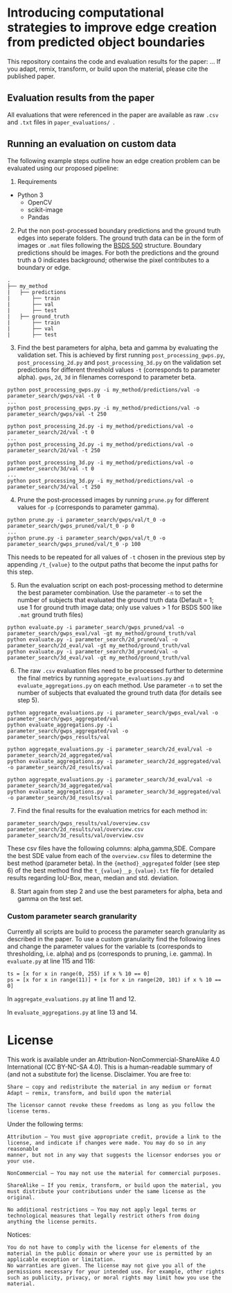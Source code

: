 # Introducing computational strategies to improve edge creation from predicted object boundaries

This repository contains the code and evaluation results for the paper: ...
If you adapt, remix, transform, or build upon the material, please cite the published paper.

## Evaluation results from the paper

All evaluations that were referenced in the paper are available as raw ```.csv``` and ```.txt``` files in ```paper_evaluations/ ```.

## Running an evaluation on custom data

The following example steps outline how an edge creation problem can be evaluated using our proposed pipeline:
1. Requirements
- Python 3
  - OpenCV
  - scikit-image
  - Pandas

2. Put the non post-processed boundary predictions and the ground truth edges into seperate folders. The ground truth data can be in the form of images or ```.mat``` files following the [BSDS 500](https://www2.eecs.berkeley.edu/Research/Projects/CS/vision/grouping/resources.html) structure. Boundary predictions should be images. For both the predictions and the ground truth a 0 indicates background; otherwise the pixel contributes to a boundary or edge.
```
.
├── my_method
|   ├── predictions
|       ├── train
|       ├── val
|       ├── test
|   ├── ground_truth
|       ├── train
|       ├── val
|       ├── test
```
3. Find the best parameters for alpha, beta and gamma by evaluating the validation set. This is achieved by first running ```post_processing_gwps.py```, ```post_processing_2d.py``` and ```post_processing_3d.py``` on the validation set predictions for different threshold values ```-t``` (corresponds to parameter alpha). 
```gwps```, ```2d```, ```3d``` in filenames correspond to parameter beta.
```
python post_processing_gwps.py -i my_method/predictions/val -o parameter_search/gwps/val -t 0
...
python post_processing_gwps.py -i my_method/predictions/val -o parameter_search/gwps/val -t 250

python post_processing_2d.py -i my_method/predictions/val -o parameter_search/2d/val -t 0
...
python post_processing_2d.py -i my_method/predictions/val -o parameter_search/2d/val -t 250

python post_processing_3d.py -i my_method/predictions/val -o parameter_search/3d/val -t 0
...
python post_processing_3d.py -i my_method/predictions/val -o parameter_search/3d/val -t 250
``` 

4. Prune the post-processed images by running ```prune.py``` for different values for ```-p``` (corresponds to parameter gamma).
``` 
python prune.py -i parameter_search/gwps/val/t_0 -o parameter_search/gwps_pruned/val/t_0 -p 0
...
python prune.py -i parameter_search/gwps/val/t_0 -o parameter_search/gwps_pruned/val/t_0 -p 100
``` 
This needs to be repeated for all values of ```-t``` chosen in the previous step by appending ```/t_{value}``` to the output paths that become the input paths for this step.

5. Run the evaluation script on each post-processing method to determine the best parameter combination. Use the parameter ```-n``` to set the number of subjects that evaluated the ground truth data (Default = 1; use 1 for ground truth image data; only use values > 1 for BSDS 500 like ```.mat``` ground truth files)
```
python evaluate.py -i parameter_search/gwps_pruned/val -o parameter_search/gwps_eval/val -gt my_method/ground_truth/val
python evaluate.py -i parameter_search/2d_pruned/val -o parameter_search/2d_eval/val -gt my_method/ground_truth/val
python evaluate.py -i parameter_search/3d_pruned/val -o parameter_search/3d_eval/val -gt my_method/ground_truth/val
```

6. The raw ```.csv``` evaluation files need to be processed further to determine the final metrics by running ```aggregate_evaluations.py``` and ```evaluate_aggregations.py``` on each method. Use parameter ```-n``` to set the number of subjects that evaluated the ground truth data (for details see step 5).
```
python aggregate_evaluations.py -i parameter_search/gwps_eval/val -o parameter_search/gwps_aggregated/val
python evaluate_aggregations.py -i parameter_search/gwps_aggregated/val -o parameter_search/gwps_results/val

python aggregate_evaluations.py -i parameter_search/2d_eval/val -o parameter_search/2d_aggregated/val
python evaluate_aggregations.py -i parameter_search/2d_aggregated/val -o parameter_search/2d_results/val

python aggregate_evaluations.py -i parameter_search/3d_eval/val -o parameter_search/3d_aggregated/val
python evaluate_aggregations.py -i parameter_search/3d_aggregated/val -o parameter_search/3d_results/val
```

7. Find the final results for the evaluation metrics for each method in:
```
parameter_search/gwps_results/val/overview.csv
parameter_search/2d_results/val/overview.csv
parameter_search/3d_results/val/overview.csv
```
These csv files have the following columns: alpha,gamma,SDE. Compare the best SDE value from each of the ```overview.csv``` files to determine the best method (parameter beta). In the ```{method}_aggregated``` folder (see step 6) of the best method find the ```t_{value}__p_{value}.txt``` file for detailed results regarding IoU-Box, mean, median and std. deviation.

8. Start again from step 2 and use the best parameters for alpha, beta and gamma on the test set.

### Custom parameter search granularity

Currently all scripts are build to process the parameter search granularity as described in the paper. To use a custom granularity find the following lines and change the parameter values for the variable ts (corresponds to thresholding, i.e. alpha) and ps (corresponds to pruning, i.e. gamma).
In ```evaluate.py``` at line 115 and 116:
```
ts = [x for x in range(0, 255) if x % 10 == 0]
ps = [x for x in range(11)] + [x for x in range(20, 101) if x % 10 == 0]
```
In ```aggregate_evaluations.py``` at line 11 and 12.

In ```evaluate_aggregations.py``` at line 13 and 14.

# License

This work is available under an Attribution-NonCommercial-ShareAlike 4.0 International (CC BY-NC-SA 4.0). This is a human-readable summary of (and not a substitute for) the license. Disclaimer. You are free to:
```
Share — copy and redistribute the material in any medium or format
Adapt — remix, transform, and build upon the material

The licensor cannot revoke these freedoms as long as you follow the license terms.
```
Under the following terms:
```
Attribution — You must give appropriate credit, provide a link to the
license, and indicate if changes were made. You may do so in any reasonable
manner, but not in any way that suggests the licensor endorses you or your use.

NonCommercial — You may not use the material for commercial purposes.

ShareAlike — If you remix, transform, or build upon the material, you must distribute your contributions under the same license as the original.

No additional restrictions — You may not apply legal terms or technological measures that legally restrict others from doing anything the license permits.
```
Notices:
```
You do not have to comply with the license for elements of the material in the public domain or where your use is permitted by an applicable exception or limitation.
No warranties are given. The license may not give you all of the permissions necessary for your intended use. For example, other rights such as publicity, privacy, or moral rights may limit how you use the material.
```
